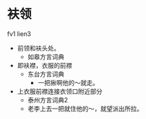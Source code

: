 # 衭领
fv1 lien3
+ 前领和衭头处。
  * 如皋方言词典
+ 即衭襟，衣服的前襟
  * 东台方言词典
    - 一把揪啊他的～就走。
+ 上衣服前襟连接衣领口附近部分
  * 泰州方言词典2
  - 老李上去一把就住他的～，就望派出所拉。
